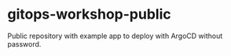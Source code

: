 # gitops-workshop-public
Public repository with example app to deploy with ArgoCD without password.
